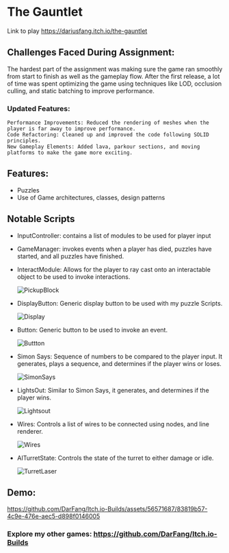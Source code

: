 # The Gauntlet
Link to play https://dariusfang.itch.io/the-gauntlet

## Challenges Faced During Assignment:
The hardest part of the assignment was making sure the game ran smoothly from start to finish as well as the gameplay flow. After the first release, a lot of time was spent optimizing the game using techniques like LOD, occlusion culling, and static batching to improve performance.

### Updated Features:

    Performance Improvements: Reduced the rendering of meshes when the player is far away to improve performance.
    Code Refactoring: Cleaned up and improved the code following SOLID principles.
    New Gameplay Elements: Added lava, parkour sections, and moving platforms to make the game more exciting.

## Features:
- Puzzles
- Use of Game architectures, classes, design patterns

## Notable Scripts
- InputController: contains a list of modules to be used for player input
- GameManager: invokes events when a player has died, puzzles have started, and all puzzles have finished.
- InteractModule: Allows for the player to ray cast onto an interactable object to be used to invoke interactions.

  ![PickupBlock ](https://github.com/DarFang/Itch.io-Builds/assets/56571687/3c8c617c-941b-413f-b986-cb83ba5c550c)

- DisplayButton: Generic display button to be used with my puzzle Scripts.
  
  ![Display](https://github.com/DarFang/Itch.io-Builds/assets/56571687/88ab2d6f-932c-495c-ab41-0b54c808807c)
  
- Button: Generic button to be used to invoke an event.
  
  ![Buttton ](https://github.com/DarFang/Itch.io-Builds/assets/56571687/1f893ba4-8550-4ac7-915e-db6fc0c06a22)

- Simon Says: Sequence of numbers to be compared to the player input. It generates, plays a sequence, and determines if the player wins or loses.
  
  ![SimonSays](https://github.com/DarFang/Itch.io-Builds/assets/56571687/448b9a7f-5070-46b3-8bf1-f5eb0612b67d)
  
- LightsOut: Similar to Simon Says, it generates, and determines if the player wins.
  
  ![Lightsout ](https://github.com/DarFang/Itch.io-Builds/assets/56571687/045e99c0-1408-45de-b165-1d875165a04c)

- Wires: Controls a list of wires to be connected using nodes, and line renderer.
  
  ![Wires ](https://github.com/DarFang/Itch.io-Builds/assets/56571687/6369c196-ae7c-45d7-b6d8-51232cc4cd72)


- AITurretState: Controls the state of the turret to either damage or idle.
  
  ![TurretLaser ](https://github.com/DarFang/Itch.io-Builds/assets/56571687/9f6eb007-c812-4cda-8c3f-be3192008fc2)


## Demo:
https://github.com/DarFang/Itch.io-Builds/assets/56571687/83819b57-4c9e-476e-aec5-d898f0146005

### Explore my other games: https://github.com/DarFang/Itch.io-Builds

